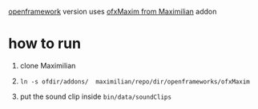 [openframework](http://openframeworks.cc/) version
uses [ofxMaxim from Maximilian](https://github.com/micknoise/Maximilian) addon

# how to run

  1. clone Maximilian

  2. ```ln -s ofdir/addons/  maximilian/repo/dir/openframeworks/ofxMaxim```
  3. put the sound clip inside ```bin/data/soundClips```

